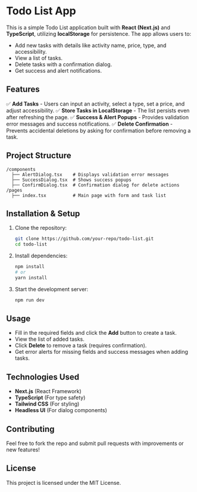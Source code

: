 # Todo List App

This is a simple Todo List application built with **React (Next.js)** and **TypeScript**, utilizing **localStorage** for persistence. The app allows users to:
- Add new tasks with details like activity name, price, type, and accessibility.
- View a list of tasks.
- Delete tasks with a confirmation dialog.
- Get success and alert notifications.

## Features
✅ **Add Tasks** - Users can input an activity, select a type, set a price, and adjust accessibility.
✅ **Store Tasks in LocalStorage** - The list persists even after refreshing the page.
✅ **Success & Alert Popups** - Provides validation error messages and success notifications.
✅ **Delete Confirmation** - Prevents accidental deletions by asking for confirmation before removing a task.

## Project Structure
```
/components
  ├── AlertDialog.tsx    # Displays validation error messages
  ├── SuccessDialog.tsx  # Shows success popups
  ├── ConfirmDialog.tsx  # Confirmation dialog for delete actions
/pages
  ├── index.tsx          # Main page with form and task list
```

## Installation & Setup
1. Clone the repository:
   ```bash
   git clone https://github.com/your-repo/todo-list.git
   cd todo-list
   ```
2. Install dependencies:
   ```bash
   npm install
   # or
   yarn install
   ```
3. Start the development server:
   ```bash
   npm run dev
   ```

## Usage
- Fill in the required fields and click the **Add** button to create a task.
- View the list of added tasks.
- Click **Delete** to remove a task (requires confirmation).
- Get error alerts for missing fields and success messages when adding tasks.

## Technologies Used
- **Next.js** (React Framework)
- **TypeScript** (For type safety)
- **Tailwind CSS** (For styling)
- **Headless UI** (For dialog components)

## Contributing
Feel free to fork the repo and submit pull requests with improvements or new features!

## License
This project is licensed under the MIT License.

